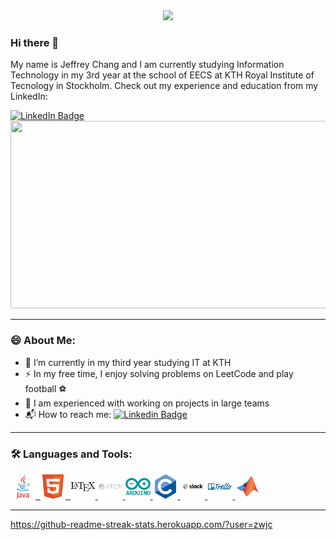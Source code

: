 <div id = "header", align="center">
  <img src = "https://media.giphy.com/media/3oKIPnAiaMCws8nOsE/giphy.gif" , width ="200"/>
</div>

### Hi there 👋
My name is Jeffrey Chang and I am currently studying Information Technology in my 3rd year at the school of EECS at KTH Royal Institute of Tecnology in Stockholm. Check out my experience and education from my LinkedIn:
<div id="badges">
  <a href="https://www.linkedin.com/in/jeffrey-chang-914a571b5/">
    <img src="https://img.shields.io/badge/LinkedIn-blue?style=for-the-badge&logo=linkedin&logoColor=white" alt="LinkedIn Badge"/>
  </a>
<div align="center">
  <img src="https://media.giphy.com/media/fhAwk4DnqNgw8/giphy.gif" width="600" height="300"/>
</div>

 ---

### :smile: About Me:
  - 🌱 I’m currently in my third year studying IT at KTH
  - ⚡ In my free time, I enjoy solving problems on LeetCode and play football ⚽
  - 👯 I am experienced with working on projects in large teams
  - 📬 How to reach me: [![Linkedin Badge](https://img.shields.io/badge/-Jeffrey-blue?style=flat&logo=Linkedin&logoColor=white)](https://www.linkedin.com/in/jeffrey-chang-914a571b5)
  
  ---

### :hammer_and_wrench: Languages and Tools:
  <div>
  <a href="https://www.java.com/en/">
    <img src="https://github.com/devicons/devicon/blob/master/icons/java/java-original-wordmark.svg" title="Java" alt="Java" width="40" height="40"/>&nbsp;
  <a href="https://html.com/html5/">
    <img src="https://github.com/devicons/devicon/blob/master/icons/html5/html5-original.svg" title="HTML5" alt="HTML" width="40" height="40"/>&nbsp;
  <a href="https://www.latex-project.org/">
    <img src="https://github.com/devicons/devicon/blob/master/icons/latex/latex-original.svg" title="LaTeX" **alt="Latex" width="40" height="40"/>
  <a href="https://atom.io/">
    <img src="https://github.com/devicons/devicon/blob/master/icons/atom/atom-original-wordmark.svg" title="Atom" **alt="Atom" width="40" height="40"/>
  <a href="https://www.arduino.cc/">
    <img src="https://github.com/devicons/devicon/blob/master/icons/arduino/arduino-original-wordmark.svg" title="Arduino" **alt="Arduino" width="40" height="40"/>
  <a href="https://www.cprogramming.com/">
    <img src="https://github.com/devicons/devicon/blob/master/icons/c/c-original.svg" title="C Programming Language" **alt="C" width="40" height="40"/>
  <a href="https://slack.com/">
    <img src="https://github.com/devicons/devicon/blob/master/icons/slack/slack-original-wordmark.svg" title="Slack Workspace" **alt="Slack" width="40" height="40"/>
  <a href="https://trello.com/en">
    <img src="https://github.com/devicons/devicon/blob/master/icons/trello/trello-plain-wordmark.svg" title="Trello Workspace" **alt="Trello" width="40" height="40"/>
  <a href="https://matlab.mathworks.com/">
    <img src="https://github.com/devicons/devicon/blob/master/icons/matlab/matlab-original.svg" title="MATLAB" **alt="Matlab" width="40" height="40"/>
   
  ---
 https://github-readme-streak-stats.herokuapp.com/?user=zwjc
</div>
<!--
**zwjc/zwjc** is a ✨ _special_ ✨ repository because its `README.md` (this file) appears on your GitHub profile.

Here are some ideas to get you started:

- 🔭 I’m currently working on ...
- 🌱 I’m currently learning ...
- 👯 I’m looking to collaborate on ...
- 🤔 I’m looking for help with ...
- 💬 Ask me about ...
- 📫 How to reach me: ...
- 😄 Pronouns: ...
- ⚡ Fun fact: ...
-->
